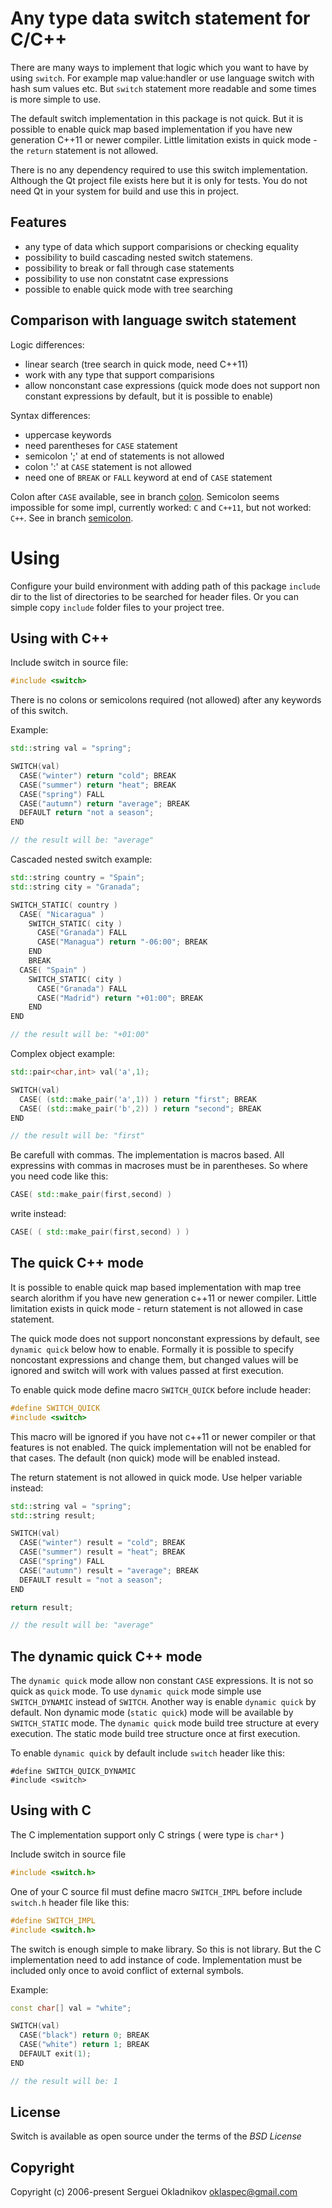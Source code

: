 Any type data switch statement for C/C++
========================================

There are many ways to implement that logic which you want to have by using
`switch`. For example map value:handler or use language switch with hash sum
values etc. But `switch` statement more readable and some times is more simple
to use.

The default switch implementation in this package is not quick. But it is
possible to enable quick map based implementation if you have new generation
C++11 or newer compiler. Little limitation exists in quick mode - the
`return` statement is not allowed.

There is no any dependency required to use this switch implementation.
Although the Qt project file exists here but it is only for tests.
You do not need Qt in your system for build and use this in project.

Features
--------

 * any type of data which support comparisions or checking equality
 * possibility to build cascading nested switch statemens.
 * possibility to break or fall through case statements
 * possibility to use non constatnt case expressions
 * possible to enable quick mode with tree searching


Comparison with language switch statement
-----------------------------------------

Logic differences:
  * linear search (tree search in quick mode, need C++11)
  * work with any type that support comparisions
  * allow nonconstant case expressions (quick mode does not support
    non constant expressions by default, but it is possible to enable)

Syntax differences:
  * uppercase keywords
  * need parentheses for `CASE` statement
  * semicolon ';' at end of statements is not allowed
  * colon ':' at `CASE` statement is not allowed
  * need one of `BREAK` or `FALL` keyword at end of `CASE` statement

Colon after `CASE` available, see in branch
[colon](https://github.com/oklas/switch/tree/colon).
Semicolon seems impossible for some impl, currently worked: `C` and `C++11`,
but not worked: `C++`. See in branch
[semicolon](https://github.com/oklas/switch/tree/semicolon).


Using
=====

Configure your build environment with adding path of this package `include`
dir to the list of directories to be searched for header files.
Or you can simple copy `include` folder files to your project tree.


Using with C++
--------------

Include switch in source file:

``` C++
#include <switch>
```

There is no colons or semicolons required (not allowed)
after any keywords of this switch.


Example:

``` C++
std::string val = "spring";

SWITCH(val)
  CASE("winter") return "cold"; BREAK
  CASE("summer") return "heat"; BREAK
  CASE("spring") FALL
  CASE("autumn") return "average"; BREAK
  DEFAULT return "not a season";
END

// the result will be: "average"
```


Cascaded nested switch example:

``` C++
std::string country = "Spain";
std::string city = "Granada";

SWITCH_STATIC( country )
  CASE( "Nicaragua" )
    SWITCH_STATIC( city )
      CASE("Granada") FALL
      CASE("Managua") return "-06:00"; BREAK
    END
    BREAK
  CASE( "Spain" )
    SWITCH_STATIC( city )
      CASE("Granada") FALL
      CASE("Madrid") return "+01:00"; BREAK
    END
END

// the result will be: "+01:00"
```


Complex object example:

``` C++
std::pair<char,int> val('a',1);

SWITCH(val)
  CASE( (std::make_pair('a',1)) ) return "first"; BREAK
  CASE( (std::make_pair('b',2)) ) return "second"; BREAK
END

// the result will be: "first"
```


Be carefull with commas. The implementation is macros based.
All expressins with commas in macroses must be in parentheses.
So where you need code like this:

``` C++
CASE( std::make_pair(first,second) )
```

write instead:

``` C++
CASE( ( std::make_pair(first,second) ) )
```


The quick C++ mode
------------------

It is possible to enable quick map based implementation with map tree search
alorithm if you have new generation c++11 or newer compiler. Little limitation
exists in quick mode - return statement is not allowed in case statement.

The quick mode does not support nonconstant expressions by default,
see `dynamic quick` below how to enable. Formally it is possible to
specify noncostant expressions and change them, but changed values will
be ignored and switch will work with values passed at first execution.

To enable quick mode define macro `SWITCH_QUICK` before include header:

``` C++
#define SWITCH_QUICK
#include <switch>
```

This macro will be ignored if you have not c++11 or newer compiler or that 
features is not enabled. The quick implementation will not be enabled for
that cases. The default (non quick) mode will be enabled instead.

The return statement is not allowed in quick mode.
Use helper variable instead:

``` C++
std::string val = "spring";
std::string result;

SWITCH(val)
  CASE("winter") result = "cold"; BREAK
  CASE("summer") result = "heat"; BREAK
  CASE("spring") FALL
  CASE("autumn") result = "average"; BREAK
  DEFAULT result = "not a season";
END

return result;

// the result will be: "average"
```


The dynamic quick C++ mode
--------------------------

The `dynamic quick` mode allow non constant `CASE` expressions.
It is not so quick as `quick` mode. To use `dynamic quick` mode 
simple use `SWITCH_DYNAMIC` instead of `SWITCH`. Another way is enable
`dynamic quick` by default. Non dynamic mode (`static quick`) mode
will be available by `SWITCH_STATIC` mode.
The `dynamic quick` mode build tree structure at every execution. The static
mode build tree structure once at first execution. 

To enable `dynamic quick` by default include `switch` header like this:


    #define SWITCH_QUICK_DYNAMIC
    #include <switch>


Using with C
------------

The C implementation support only C strings ( were type is `char*` )

Include switch in source file

``` C++
#include <switch.h>
```

One of your C source fil must define macro `SWITCH_IMPL` before
include `switch.h`  header file like this:

``` C++
#define SWITCH_IMPL
#include <switch.h>
```

The switch is enough simple to make library. So this is not library.
But the C implementation need to add instance of code. Implementation
must be included only once to avoid conflict of external symbols.


Example:

``` C++
const char[] val = "white";

SWITCH(val)
  CASE("black") return 0; BREAK
  CASE("white") return 1; BREAK
  DEFAULT exit(1);
END

// the result will be: 1
```


License
-------

Switch is available as open source under the terms of the *BSD License*

Copyright
---------

Copyright (c) 2006-present Serguei Okladnikov <oklaspec@gmail.com>
